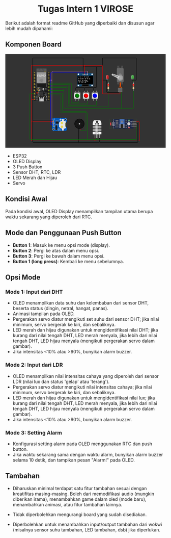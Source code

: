 <div align=center>

# Tugas Intern 1 VIROSE

</div>

Berikut adalah format readme GitHub yang diperbaiki dan disusun agar lebih mudah dipahami:


## Komponen Board

![Board](img/image.png)

- ESP32
- OLED Display
- 3 Push Button
- Sensor DHT, RTC, LDR
- LED Merah dan Hijau
- Servo

## Kondisi Awal

Pada kondisi awal, OLED Display menampilkan tampilan utama berupa waktu sekarang yang diperoleh dari RTC.

## Mode dan Penggunaan Push Button

- **Button 1**: Masuk ke menu opsi mode (display).
- **Button 2**: Pergi ke atas dalam menu opsi.
- **Button 3**: Pergi ke bawah dalam menu opsi.
- **Button 1 (long press)**: Kembali ke menu sebelumnya.

## Opsi Mode

### Mode 1: Input dari DHT

- OLED menampilkan data suhu dan kelembaban dari sensor DHT, beserta status (dingin, netral, hangat, panas).
- Animasi tampilan pada OLED.
- Pergerakan servo diatur mengikuti set suhu dari sensor DHT; jika nilai minimum, servo bergerak ke kiri, dan sebaliknya.
- LED merah dan hijau digunakan untuk mengidentifikasi nilai DHT; jika kurang dari nilai tengah DHT, LED merah menyala, jika lebih dari nilai tengah DHT, LED hijau menyala (mengikuti pergerakan servo dalam gambar).
- Jika intensitas <10% atau >90%, bunyikan alarm buzzer.

### Mode 2: Input dari LDR

- OLED menampilkan nilai intensitas cahaya yang diperoleh dari sensor LDR (nilai lux dan status 'gelap' atau 'terang').
- Pergerakan servo diatur mengikuti nilai intensitas cahaya; jika nilai minimum, servo bergerak ke kiri, dan sebaliknya.
- LED merah dan hijau digunakan untuk mengidentifikasi nilai lux; jika kurang dari nilai tengah DHT, LED merah menyala, jika lebih dari nilai tengah DHT, LED hijau menyala (mengikuti pergerakan servo dalam gambar).
- Jika intensitas <10% atau >90%, bunyikan alarm buzzer.

### Mode 3: Setting Alarm

- Konfigurasi setting alarm pada OLED menggunakan RTC dan push button.
- Jika waktu sekarang sama dengan waktu alarm, bunyikan alarm buzzer selama 10 detik, dan tampikan pesan "Alarm!" pada OLED.

## Tambahan
- Diharuskan minimal terdapat satu fitur tambahan sesuai dengan kreatifitas masing-masing. Boleh dari memodifikasi audio (mungkin diberikan irama), menambahkan game dalam oled (mode baru), menambahkan animasi, atau fitur tambahan lainnya. 

- Tidak diperbolehkan mengurangi board yang sudah disediakan. 

- Diperbolehkan untuk menambahkan input/output tambahan dari wokwi (misalnya sensor suhu tambahan, LED tambahan, dsb) jika diperlukan.